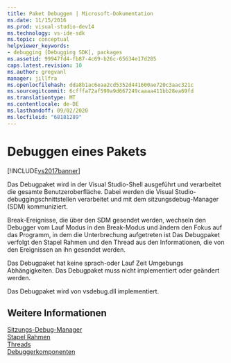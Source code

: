 ```yaml
---
title: Paket Debuggen | Microsoft-Dokumentation
ms.date: 11/15/2016
ms.prod: visual-studio-dev14
ms.technology: vs-ide-sdk
ms.topic: conceptual
helpviewer_keywords:
- debugging [Debugging SDK], packages
ms.assetid: 99947fd4-fb87-4c69-b26c-65634e17d285
caps.latest.revision: 10
ms.author: gregvanl
manager: jillfra
ms.openlocfilehash: dda8b1ac6eaa2cd5352d441600ae720c3aac321c
ms.sourcegitcommit: 6cfffa72af599a9d667249caaaa411bb28ea69fd
ms.translationtype: MT
ms.contentlocale: de-DE
ms.lasthandoff: 09/02/2020
ms.locfileid: "68181289"
---
```

# <a name="debug-package"></a>Debuggen eines Pakets
[!INCLUDE[vs2017banner](../../includes/vs2017banner.md)]

Das Debugpaket wird in der Visual Studio-Shell ausgeführt und verarbeitet die gesamte Benutzeroberfläche. Dabei werden die Visual Studio-debuggingschnittstellen verarbeitet und mit dem sitzungsdebug-Manager (SDM) kommuniziert.  
  
 Break-Ereignisse, die über den SDM gesendet werden, wechseln den Debugger vom Lauf Modus in den Break-Modus und ändern den Fokus auf das Programm, in dem die Unterbrechung aufgetreten ist Das Debugpaket verfolgt den Stapel Rahmen und den Thread aus den Informationen, die von den Ereignissen an ihn gesendet werden.  
  
 Das Debugpaket hat keine sprach-oder Lauf Zeit Umgebungs Abhängigkeiten. Das Debugpaket muss nicht implementiert oder geändert werden.  
  
 Das Debugpaket wird von vsdebug.dll implementiert.  
  
## <a name="see-also"></a>Weitere Informationen  
 [Sitzungs-Debug-Manager](../../extensibility/debugger/session-debug-manager.md)   
 [Stapel Rahmen](../../extensibility/debugger/stack-frames.md)   
 [Threads](../../extensibility/debugger/threads.md)   
 [Debuggerkomponenten](../../extensibility/debugger/debugger-components.md)
